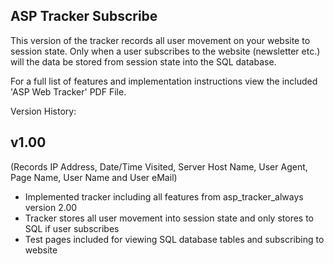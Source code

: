 ASP Tracker Subscribe
-----------------------
This version of the tracker records all user movement on your website to session state. Only when a user subscribes to the website (newsletter etc.) will the data
be stored from session state into the SQL database.

For a full list of features and implementation instructions view the included 'ASP Web Tracker' PDF File.

Version History:

v1.00
------
(Records IP Address, Date/Time Visited, Server Host Name, User Agent, Page Name, User Name and User eMail)

+ Implemented tracker including all features from asp_tracker_always version 2.00
+ Tracker stores all user movement into session state and only stores to SQL if user subscribes
+ Test pages included for viewing SQL database tables and subscribing to website
